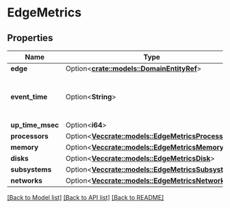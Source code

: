# EdgeMetrics

## Properties

Name | Type | Description | Notes
------------ | ------------- | ------------- | -------------
**edge** | Option<[**crate::models::DomainEntityRef**](DomainEntityRef.md)> |  | [optional]
**event_time** | Option<**String**> | Date time is represented as an ISO-8601 string. For example: yyyy-MM-ddTHH:mm:ss[.mmm]Z | [optional]
**up_time_msec** | Option<**i64**> |  | [optional]
**processors** | Option<[**Vec<crate::models::EdgeMetricsProcessor>**](EdgeMetricsProcessor.md)> |  | [optional]
**memory** | Option<[**Vec<crate::models::EdgeMetricsMemory>**](EdgeMetricsMemory.md)> |  | [optional]
**disks** | Option<[**Vec<crate::models::EdgeMetricsDisk>**](EdgeMetricsDisk.md)> |  | [optional]
**subsystems** | Option<[**Vec<crate::models::EdgeMetricsSubsystem>**](EdgeMetricsSubsystem.md)> |  | [optional]
**networks** | Option<[**Vec<crate::models::EdgeMetricsNetwork>**](EdgeMetricsNetwork.md)> |  | [optional]

[[Back to Model list]](../README.md#documentation-for-models) [[Back to API list]](../README.md#documentation-for-api-endpoints) [[Back to README]](../README.md)



